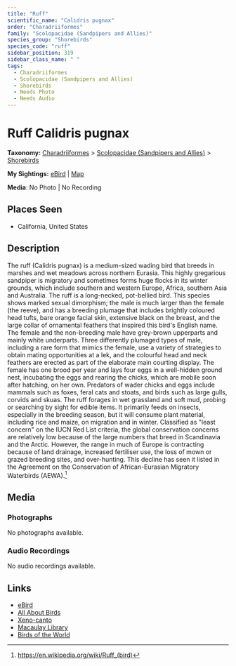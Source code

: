```yaml
---
title: "Ruff"
scientific_name: "Calidris pugnax"
order: "Charadriiformes"
family: "Scolopacidae (Sandpipers and Allies)"
species_group: "Shorebirds"
species_code: "ruff"
sidebar_position: 319
sidebar_class_name: " "
tags: 
  - Charadriiformes
  - Scolopacidae (Sandpipers and Allies)
  - Shorebirds
  - Needs Photo
  - Needs Audio
---
```


# Ruff <span className='sci_name'>Calidris pugnax</span>

**Taxonomy:** [Charadriiformes](/tags/charadriiformes) > [Scolopacidae (Sandpipers and Allies)](/tags/scolopacidae-sandpipers-and-allies) > [Shorebirds](/tags/shorebirds)

**My Sightings:** [eBird](https://ebird.org/lifelist?r=world&time=life&spp=ruff) | [Map](/map?species_code=ruff)

**Media**: No Photo | No Recording

## Places Seen

* California, United States

## Description
The ruff (Calidris pugnax) is a medium-sized wading bird that breeds in marshes and wet meadows across northern Eurasia. This highly gregarious sandpiper is migratory and sometimes forms huge flocks in its winter grounds, which include southern and western Europe, Africa, southern Asia and Australia.
The ruff is a long-necked, pot-bellied bird. This species shows marked sexual dimorphism; the male is much larger than the female (the reeve), and has a breeding plumage that includes brightly coloured head tufts, bare orange facial skin, extensive black on the breast, and the large collar of ornamental feathers that inspired this bird's English name. The female and the non-breeding male have grey-brown upperparts and mainly white underparts. Three differently plumaged types of male, including a rare form that mimics the female, use a variety of strategies to obtain mating opportunities at a lek, and the colourful head and neck feathers are erected as part of the elaborate main courting display. The female has one brood per year and lays four eggs in a well-hidden ground nest, incubating the eggs and rearing the chicks, which are mobile soon after hatching, on her own. Predators of wader chicks and eggs include mammals such as foxes, feral cats and stoats, and birds such as large gulls, corvids and skuas.
The ruff forages in wet grassland and soft mud, probing or searching by sight for edible items. It primarily feeds on insects, especially in the breeding season, but it will consume plant material, including rice and maize, on migration and in winter. Classified as "least concern" on the IUCN Red List criteria, the global conservation concerns are relatively low because of the large numbers that breed in Scandinavia and the Arctic. However, the range in much of Europe is contracting because of land drainage, increased fertiliser use, the loss of mown or grazed breeding sites, and over-hunting. This decline has seen it listed in the Agreement on the Conservation of African-Eurasian Migratory Waterbirds (AEWA).[^1]

[^1]: https://en.wikipedia.org/wiki/Ruff_(bird)

## Media
### Photographs
No photographs available.

### Audio Recordings
No audio recordings available.

## Links
* [eBird](https://ebird.org/species/ruff) 
* [All About Birds](https://www.allaboutbirds.org/guide/ruff) 
* [Xeno-canto](https://www.xeno-canto.org/species/calidris-pugnax) 
* [Macaulay Library](https://search.macaulaylibrary.org/catalog?taxonCode=ruff&sort=rating_rank_desc)
* [Birds of the World](https://birdsoftheworld.org/bow/species/ruff)
